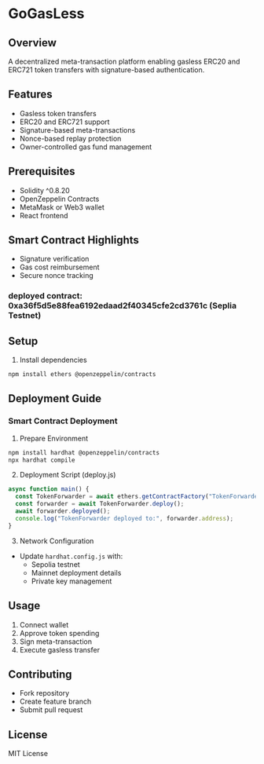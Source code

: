 # GoGasLess

## Overview
A decentralized meta-transaction platform enabling gasless ERC20 and ERC721 token transfers with signature-based authentication.

## Features
- Gasless token transfers
- ERC20 and ERC721 support
- Signature-based meta-transactions
- Nonce-based replay protection
- Owner-controlled gas fund management

## Prerequisites
- Solidity ^0.8.20
- OpenZeppelin Contracts
- MetaMask or Web3 wallet
- React frontend

## Smart Contract Highlights
- Signature verification
- Gas cost reimbursement
- Secure nonce tracking

### deployed contract: 0xa36f5d5e88fea6192edaad2f40345cfe2cd3761c (Seplia Testnet)

## Setup
1. Install dependencies
```bash
npm install ethers @openzeppelin/contracts
```


## Deployment Guide

### Smart Contract Deployment
1. Prepare Environment
```bash
npm install hardhat @openzeppelin/contracts
npx hardhat compile
```

2. Deployment Script (deploy.js)
```javascript
async function main() {
  const TokenForwarder = await ethers.getContractFactory("TokenForwarder");
  const forwarder = await TokenForwarder.deploy();
  await forwarder.deployed();
  console.log("TokenForwarder deployed to:", forwarder.address);
}
```

3. Network Configuration
- Update `hardhat.config.js` with:
  - Sepolia testnet
  - Mainnet deployment details
  - Private key management

## Usage
1. Connect wallet
2. Approve token spending
3. Sign meta-transaction
4. Execute gasless transfer

## Contributing
- Fork repository
- Create feature branch
- Submit pull request

## License
MIT License


